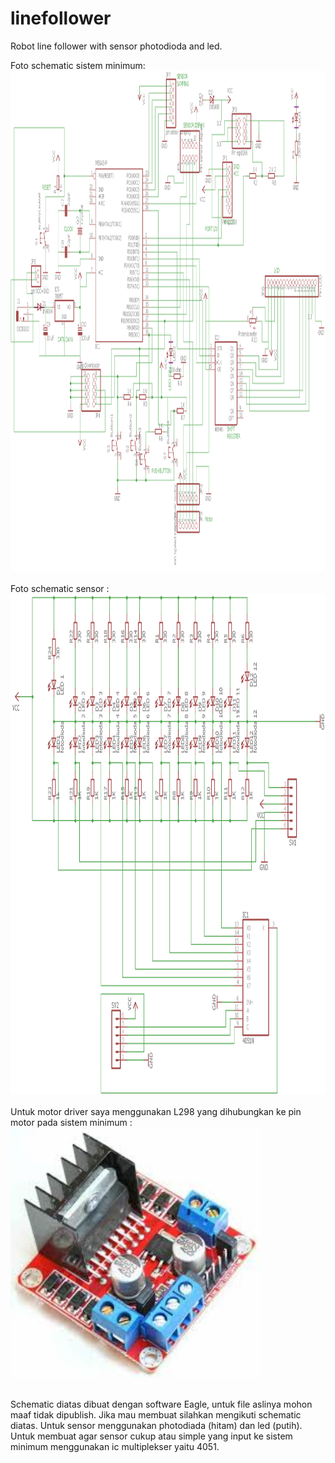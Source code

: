 # linefollower
Robot line follower with sensor photodioda and led. <br>

Foto schematic sistem minimum: <br>
<img src="/image/SisminSCH.png" width="800" height="800"> <br><br>
Foto schematic sensor : <br>
<img src="/image/SensorSCH.png" width="800" height="800"> <br><br>
Untuk motor driver saya menggunakan L298 yang dihubungkan ke pin motor pada sistem minimum : <br>
<img src="/image/motordriver.jpg" width="400" height="400"> <br><br>

Schematic diatas dibuat dengan software Eagle, untuk file aslinya mohon maaf tidak dipublish. Jika mau membuat silahkan mengikuti schematic diatas. Untuk sensor menggunakan photodiada (hitam) dan led (putih). Untuk membuat agar sensor cukup atau simple yang input ke sistem minimum menggunakan ic multiplekser yaitu 4051. 
	




